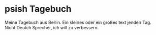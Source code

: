 psish Tagebuch
========

Meine Tagebuch aus Berlin. Ein kleines oder ein großes text jenden Tag. Nicht Deutch Sprecher, ich will zu verbessern.
